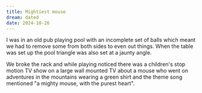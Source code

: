 ```yaml
---
title: Mightiest mouse
dream: dated
date: 2024-10-26
---
```


I was in an old pub playing pool with an incomplete set of balls which meant we had to remove some from both sides to even out things. When the table was set up the pool triangle was also set at a jaunty angle.

We broke the rack and while playing noticed there was a children's stop motion TV show on a large wall mounted TV about a mouse who went on adventures in the mountains wearing a green shirt and the theme song mentioned "a mighty mouse, with the purest heart".